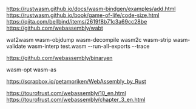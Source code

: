 https://rustwasm.github.io/docs/wasm-bindgen/examples/add.html
https://rustwasm.github.io/book/game-of-life/code-size.html
https://qiita.com/bellbind/items/2619f8b71c3a69cc28be
https://github.com/webassembly/wabt

wat2wasm
wasm-objdump
wasm-decompile
wasm2c
wasm-strip
wasm-validate
wasm-interp test.wasm --run-all-exports --trace


https://github.com/webassembly/binaryen

wasm-opt
wasm-as

https://scrapbox.io/petamoriken/WebAssembly_by_Rust

https://tourofrust.com/webassembly/10_en.html
https://tourofrust.com/webassembly/chapter_3_en.html